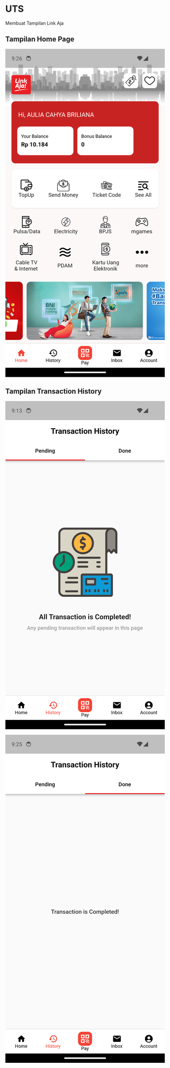 # UTS
Membuat Tampilan Link Aja

## Tampilan Home Page

![Home Page](Beranda.png)

## Tampilan Transaction History

![Transaction History 1](History_1.png)

![Transaction History 2](History_2.png)